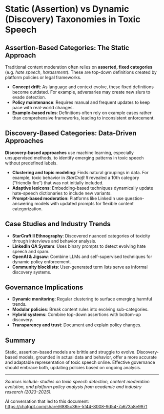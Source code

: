
# Static (Assertion) vs Dynamic (Discovery) Taxonomies in Toxic Speech

## Assertion-Based Categories: The Static Approach

Traditional content moderation often relies on **asserted, fixed categories** (e.g. *hate speech*, *harassment*). These are top-down definitions created by platform policies or legal frameworks.

- **Concept drift**: As language and context evolve, these fixed definitions become outdated. For example, adversaries may create new slurs to evade detection.
- **Policy maintenance**: Requires manual and frequent updates to keep pace with real-world changes.
- **Example-based rules**: Definitions often rely on example cases rather than comprehensive frameworks, leading to inconsistent enforcement.

## Discovery-Based Categories: Data-Driven Approaches

**Discovery-based approaches** use machine learning, especially unsupervised methods, to identify emerging patterns in toxic speech without predefined labels.

- **Clustering and topic modeling**: Finds natural groupings in data. For example, toxic behavior in *StarCraft II* revealed a 10th category ("friendly fire") that was not initially included.
- **Adaptive lexicons**: Embedding-based techniques dynamically update hate-speech dictionaries to include new variants.
- **Prompt-based moderation**: Platforms like LinkedIn use question-answering models with updated prompts for flexible content categorization.

## Case Studies and Industry Trends

- **StarCraft II Ethnography**: Discovered nuanced categories of toxicity through interviews and behavior analysis.
- **LinkedIn QA System**: Uses binary prompts to detect evolving hate speech and spam.
- **OpenAI & Jigsaw**: Combine LLMs and self-supervised techniques for dynamic policy enforcement.
- **Community blocklists**: User-generated term lists serve as informal discovery systems.

## Governance Implications

- **Dynamic monitoring**: Regular clustering to surface emerging harmful trends.
- **Modular policies**: Break content rules into evolving sub-categories.
- **Hybrid systems**: Combine top-down assertions with bottom-up discovery.
- **Transparency and trust**: Document and explain policy changes.

## Summary

Static, assertion-based models are brittle and struggle to evolve. Discovery-based models, grounded in actual data and behavior, offer a more accurate and adaptable representation of toxic speech online. Effective governance should embrace both, updating policies based on ongoing analysis.

---

*Sources include: studies on toxic speech detection, content moderation evolution, and platform policy analysis from academic and industry research (2023–2025).*

AI conversation that led to this document:
https://chatgpt.com/share/6885c36e-5f44-8008-9d54-7a673a8e997f